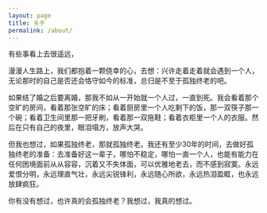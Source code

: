 ```yaml
---
layout: page
title: 关于
permalink: /about/
---
```


有些事看上去很遥远，

漫漫人生路上，我们都抱着一颗侥幸的心，去想：兴许走着走着就会遇到一个人，无论那时的自己是否还会恪守如今的标准，总归是不至于孤独终老的吧。

如果结了婚之后要离婚，那我不如从一开始就一个人过，一直到死。我会看着那个空旷的房间，看着那张空旷的床；看着厨房里一个人吃剩下的饭，那一双筷子那一个碗；看着卫生间里那一把牙刷，看着那一双拖鞋；看着衣柜里一个人的衣服。然后在只有自己的夜里，眼泪塌方，放声大哭。

但我也想过，如果孤独终老，那就孤独终老。我还有至少30年的时间，去做好孤独终老的准备：去准备好这一辈子，哪怕不稳定，哪怕一直一个人，也能有能力在任何困境面前从从容容，沉着又不失体面，可以优雅地老去，而不感到寂寞。永远爱恨分明，永远理直气壮，永远尖锐锋利，永远随心所欲，永远热泪盈眶，也永远放肆疯狂。

你有没有想过，也许真的会孤独终老？我想过，我真的想过。
